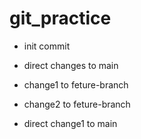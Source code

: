 # git_practice

- init commit

- direct changes to main


- change1 to feture-branch

- change2 to feture-branch

- direct change1 to main
